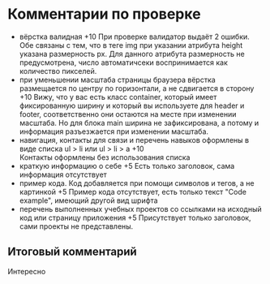 # Комментарии по проверке
* вёрстка валидная +10
При проверке валидатор выдаёт 2 ошибки. Обе связаны с тем, что в теге img при указании атрибута height указана размерность px. Для данного атрибута размерность не предусмотрена, число автоматичсеки воспринимается как количество пикселей.
* при уменьшении масштаба страницы браузера вёрстка размещается по центру по горизонтали, а не сдвигается в сторону +10	
Вижу, что у вас есть класс container, который имеет фиксированную ширину и который вы используете для header и footer, соответственно они остаются на месте при изменении масштаба. Но для блока main ширина не зафиксирована, а потому и информация разъезжается при изменении масштаба.
* навигация, контакты для связи и перечень навыков оформлены в виде списка ul > li или ul > li > a +10	
Контакты оформлены без использования списка
* краткую информацию о себе +5
Есть только заголовок, сама информация отсутствует
* пример кода. Код добавляется при помощи символов и тегов, а не картинкой +5
Пример кода отсутствует, есть только текст "Code example", имеющий другой вид шрифта
* перечень выполненных учебных проектов со ссылками на исходный код или страницу приложения +5
Присутствует только заголовок, сами проекты не представлены.
## Итоговый комментарий
Интересно
